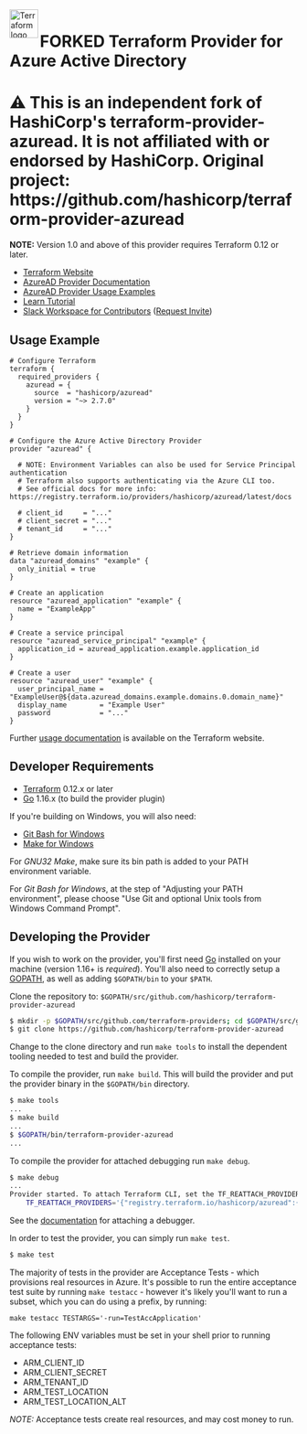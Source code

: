<a href="https://terraform.io">
    <img src=".github/tf.png" alt="Terraform logo" title="Terraform" align="left" height="50" />
</a>

# FORKED Terraform Provider for Azure Active Directory

<h1>
⚠️ This is an independent fork of HashiCorp's terraform-provider-azuread.
It is not affiliated with or endorsed by HashiCorp.  
Original project: https://github.com/hashicorp/terraform-provider-azuread
</h1>


**NOTE:** Version 1.0 and above of this provider requires Terraform 0.12 or later.

- [Terraform Website](https://www.terraform.io)
- [AzureAD Provider Documentation](https://terraform.io/docs/providers/azuread/)
- [AzureAD Provider Usage Examples](https://github.com/hashicorp/terraform-provider-azuread/tree/main/examples)
- [Learn Tutorial](https://learn.hashicorp.com/tutorials/terraform/azure-ad)
- [Slack Workspace for Contributors](https://terraform-azure.slack.com) ([Request Invite](https://join.slack.com/t/terraform-azure/shared_invite/enQtNDMzNjQ5NzcxMDc3LWNiY2ZhNThhNDgzNmY0MTM0N2MwZjE4ZGU0MjcxYjUyMzRmN2E5NjZhZmQ0ZTA1OTExMGNjYzA4ZDkwZDYxNDE))


## Usage Example

```
# Configure Terraform
terraform {
  required_providers {
    azuread = {
      source  = "hashicorp/azuread"
      version = "~> 2.7.0"
    }
  }
}

# Configure the Azure Active Directory Provider
provider "azuread" {

  # NOTE: Environment Variables can also be used for Service Principal authentication
  # Terraform also supports authenticating via the Azure CLI too.
  # See official docs for more info: https://registry.terraform.io/providers/hashicorp/azuread/latest/docs

  # client_id     = "..."
  # client_secret = "..."
  # tenant_id     = "..."
}

# Retrieve domain information
data "azuread_domains" "example" {
  only_initial = true
}

# Create an application
resource "azuread_application" "example" {
  name = "ExampleApp"
}

# Create a service principal
resource "azuread_service_principal" "example" {
  application_id = azuread_application.example.application_id
}

# Create a user
resource "azuread_user" "example" {
  user_principal_name = "ExampleUser@${data.azuread_domains.example.domains.0.domain_name}"
  display_name        = "Example User"
  password            = "..."
}
```

Further [usage documentation](https://registry.terraform.io/providers/hashicorp/azuread/latest/docs) is available on the Terraform website.


## Developer Requirements

- [Terraform](https://www.terraform.io/downloads.html) 0.12.x or later
- [Go](https://golang.org/doc/install) 1.16.x (to build the provider plugin)

If you're building on Windows, you will also need:
- [Git Bash for Windows](https://git-scm.com/download/win)
- [Make for Windows](http://gnuwin32.sourceforge.net/packages/make.htm)

For *GNU32 Make*, make sure its bin path is added to your PATH environment variable.

For *Git Bash for Windows*, at the step of "Adjusting your PATH environment", please choose "Use Git and optional Unix tools from Windows Command Prompt".


## Developing the Provider

If you wish to work on the provider, you'll first need [Go](http://www.golang.org) installed on your machine (version 1.16+ is *required*). You'll also need to correctly setup a [GOPATH](http://golang.org/doc/code.html#GOPATH), as well as adding `$GOPATH/bin` to your `$PATH`.

Clone the repository to: `$GOPATH/src/github.com/hashicorp/terraform-provider-azuread`

```sh
$ mkdir -p $GOPATH/src/github.com/terraform-providers; cd $GOPATH/src/github.com/terraform-providers
$ git clone https://github.com/hashicorp/terraform-provider-azuread
```

Change to the clone directory and run `make tools` to install the dependent tooling needed to test and build the provider.

To compile the provider, run `make build`. This will build the provider and put the provider binary in the `$GOPATH/bin` directory.

```sh
$ make tools
...
$ make build
...
$ $GOPATH/bin/terraform-provider-azuread
...
```

To compile the provider for attached debugging run `make debug`. 

```sh
$ make debug
...
Provider started. To attach Terraform CLI, set the TF_REATTACH_PROVIDERS environment variable with the following:
    TF_REATTACH_PROVIDERS='{"registry.terraform.io/hashicorp/azuread":{"Protocol":"grpc","ProtocolVersion":5,"Pid":16227,"Test":true,"Addr":{"Network":"unix","String":"/var/folders/dy/r91ps1bx7fscm_v64qbwd0nh0000gn/T/plugin1540622971"}}}'
```

See the [documentation](https://developer.hashicorp.com/terraform/plugin/debugging#starting-a-provider-in-debug-mode) for attaching a debugger.


In order to test the provider, you can simply run `make test`.

```sh
$ make test
```

The majority of tests in the provider are Acceptance Tests - which provisions real resources in Azure. It's possible to run the entire acceptance test suite by running `make testacc` - however it's likely you'll want to run a subset, which you can do using a prefix, by running:

```
make testacc TESTARGS='-run=TestAccApplication'
```

The following ENV variables must be set in your shell prior to running acceptance tests:
- ARM_CLIENT_ID
- ARM_CLIENT_SECRET
- ARM_TENANT_ID
- ARM_TEST_LOCATION
- ARM_TEST_LOCATION_ALT

*NOTE:* Acceptance tests create real resources, and may cost money to run.

